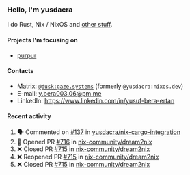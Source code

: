 ### Hello, I'm yusdacra

I do Rust, Nix / NixOS and [other stuff](https://gaze.systems/).

#### Projects I'm focusing on

- [purpur](https://github.com/harmony-development/purpur)

#### Contacts

- Matrix: [`@dusk:gaze.systems`](https://matrix.to/#/@dusk:gaze.systems) (formerly `@yusdacra:nixos.dev`)
- E-mail: y.bera003.06@pm.me
- LinkedIn: https://www.linkedin.com/in/yusuf-bera-ertan

#### Recent activity

<!--START_SECTION:activity-->
1. 🗣 Commented on [#137](https://github.com/yusdacra/nix-cargo-integration/issues/137#issuecomment-1744752329) in [yusdacra/nix-cargo-integration](https://github.com/yusdacra/nix-cargo-integration)
2. 💪 Opened PR [#716](https://github.com/nix-community/dream2nix/pull/716) in [nix-community/dream2nix](https://github.com/nix-community/dream2nix)
3. ❌ Closed PR [#715](https://github.com/nix-community/dream2nix/pull/715) in [nix-community/dream2nix](https://github.com/nix-community/dream2nix)
4. ❌ Reopened PR [#715](https://github.com/nix-community/dream2nix/pull/715) in [nix-community/dream2nix](https://github.com/nix-community/dream2nix)
5. ❌ Closed PR [#715](https://github.com/nix-community/dream2nix/pull/715) in [nix-community/dream2nix](https://github.com/nix-community/dream2nix)
<!--END_SECTION:activity-->
